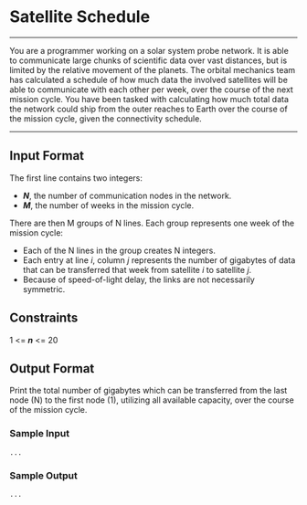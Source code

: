 # Satellite Schedule

---

You are a programmer working on a solar system probe network. It is able to communicate large chunks of scientific data over vast distances, but is limited by the relative movement of the planets. The orbital mechanics team has calculated a schedule of how much data the involved satellites will be able to communicate with each other per week, over the course of the next mission cycle. You have been tasked with calculating how much total data the network could ship from the outer reaches to Earth over the course of the mission cycle, given the connectivity schedule.

---

## Input Format

The first line contains two integers:
* __*N*__, the number of communication nodes in the network.
* __*M*__, the number of weeks in the mission cycle.

There are then M groups of N lines. Each group represents one week of the mission cycle:
* Each of the N lines in the group creates N integers.
* Each entry at line *i*, column *j* represents the number of gigabytes of data that can be transferred that week from satellite *i* to satellite *j*.
* Because of speed-of-light delay, the links are not necessarily symmetric.

## Constraints 

1 <= __*n*__ <= 20

## Output Format

Print the total number of gigabytes which can be transferred from the last node (N) to the first node (1), utilizing all available capacity, over the course of the mission cycle.

### Sample Input
```
...
```

### Sample Output
```
...
```
